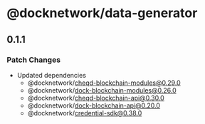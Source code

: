 # @docknetwork/data-generator

## 0.1.1

### Patch Changes

- Updated dependencies
  - @docknetwork/cheqd-blockchain-modules@0.29.0
  - @docknetwork/dock-blockchain-modules@0.26.0
  - @docknetwork/cheqd-blockchain-api@0.30.0
  - @docknetwork/dock-blockchain-api@0.20.0
  - @docknetwork/credential-sdk@0.38.0
